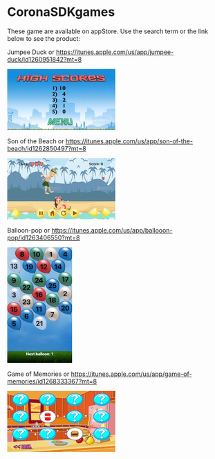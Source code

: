 # CoronaSDKgames

These game are available on appStore. Use the search term or the link below to see the product:

Jumpee Duck or https://itunes.apple.com/us/app/jumpee-duck/id1260951842?mt=8

![alt text](https://github.com/dvtien95/CoronaSDKgames/blob/master/JumpyDuck/screenshot/JumpeeDuck(1).jpg)


Son of the Beach or https://itunes.apple.com/us/app/son-of-the-beach/id1262850497?mt=8

![alt text](https://github.com/dvtien95/CoronaSDKgames/blob/master/SonOfTheBeach/screenshot/SOTB(2).jpg)


Balloon-pop or https://itunes.apple.com/us/app/ballooon-pop/id1263406550?mt=8

![alt text](https://github.com/dvtien95/CoronaSDKgames/blob/master/dulusoft-balloonpop/screenshot/BallooonPop(2).jpg)


Game of Memories or https://itunes.apple.com/us/app/game-of-memories/id1268333367?mt=8

![alt text](https://github.com/dvtien95/CoronaSDKgames/blob/master/Game%20of%20Memories/screenshot/GameOfMemories(2).jpg)
